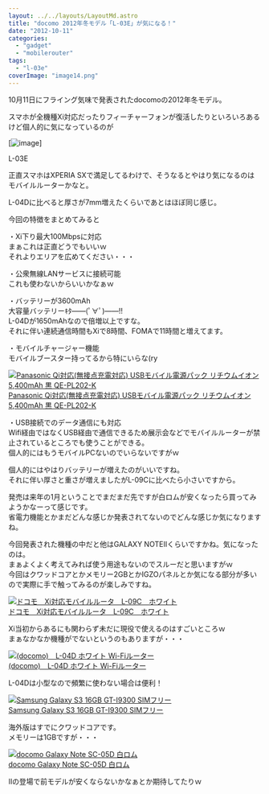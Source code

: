```yaml
---
layout: ../../layouts/LayoutMd.astro
title: "docomo 2012年冬モデル「L-03E」が気になる！"
date: "2012-10-11"
categories: 
  - "gadget"
  - "mobilerouter"
tags: 
  - "l-03e"
coverImage: "image14.png"
---
```


10月11日にフライング気味で発表されたdocomoの2012年冬モデル。

スマホが全機種Xi対応だったりフィーチャーフォンが復活したりといろいろあるけど個人的に気になっているのが

[![image](/archive/images/image_thumb3.png "image")]

L-03E

正直スマホはXPERIA SXで満足してるわけで、そうなるとやはり気になるのはモバイルルーターかなと。

L-04Dに比べると厚さが7mm増えたくらいであとはほぼ同じ感じ。

今回の特徴をまとめてみると

・Xi下り最大100Mbpsに対応  
まぁこれは正直どうでもいいｗ  
それよりエリアを広めてください・・・

・公衆無線LANサービスに接続可能  
これも使わないからいいかなぁｗ

・バッテリーが3600mAh  
大容量バッテリーｷﾀ――(ﾟ∀ﾟ)――!!  
L-04Dが1650mAhなので倍増以上ですな。  
それに伴い連続通信時間もXiで8時間、FOMAで11時間と増えてます。

・モバイルチャージャー機能  
モバイルブースター持ってるから特にいらな(ry

[![Panasonic Qi対応(無接点充電対応) USBモバイル電源パック リチウムイオン 5,400mAh 黒 QE-PL202-K](/archive/images/31mlT4pSi%2BL._SL160_.jpg)  
Panasonic Qi対応(無接点充電対応) USBモバイル電源パック リチウムイオン 5,400mAh 黒 QE-PL202-K  
](https://www.amazon.co.jp/exec/obidos/ASIN/B007X8IL3A/mizuka123-22/ref=nosim)

・USB接続でのデータ通信にも対応  
Wifi経由ではなくUSB経由で通信できるため展示会などでモバイルルーターが禁止されているところでも使うことができる。  
個人的にはもうモバイルPCないのでいらないですがｗ

個人的にはやはりバッテリーが増えたのがいいですね。  
それに伴い厚さと重さが増えましたがL-09Cに比べたら小さいですから。

発売は来年の1月ということでまだまだ先ですが白ロムが安くなったら買ってみようかなーって感じです。  
省電力機能とかまだどんな感じか発表されてないのでどんな感じか気になりますね。

今回発表された機種の中だと他はGALAXY NOTEⅡくらいですかね。気になったのは。  
まぁよくよく考えてみれば使う用途もないのでスルーだと思いますがｗ  
今回はクワッドコアとかメモリー2GBとかIGZOパネルとか気になる部分が多いので実際に手で触ってみるのが楽しみですね。

[![ドコモ　Xi対応モバイルルータ　L-09C　ホワイト](/archive/images/31XPIUfpBML._SL160_.jpg)  
ドコモ　Xi対応モバイルルータ　L-09C　ホワイト  
](https://www.amazon.co.jp/exec/obidos/ASIN/B0059QFKBO/mizuka123-22/ref=nosim)

Xi当初からあるにも関わらず未だに現役で使えるのはすごいところｗ  
まぁなかなか機種がでないというのもありますが・・・

[![(docomo)　L-04D ホワイト Wi-Fiルーター](/archive/images/418FcfY2kZL._SL160_.jpg)  
(docomo)　L-04D ホワイト Wi-Fiルーター  
](https://www.amazon.co.jp/exec/obidos/ASIN/B008BBU7H6/mizuka123-22/ref=nosim)

L-04Dは小型なので頻繁に使わない場合は便利！

[![Samsung Galaxy S3 16GB GT-I9300 SIMフリー](/archive/images/41oSIQ39fkL._SL160_.jpg)  
Samsung Galaxy S3 16GB GT-I9300 SIMフリー  
](https://www.amazon.co.jp/exec/obidos/ASIN/B0084T4D34/mizuka123-22/ref=nosim)

海外版はすでにクワッドコアです。  
メモリーは1GBですが・・・

[![docomo Galaxy Note SC-05D 白ロム](/archive/images/41d93l9GxVL._SL160_.jpg)  
docomo Galaxy Note SC-05D 白ロム  
](https://www.amazon.co.jp/exec/obidos/ASIN/B007RX5P08/mizuka123-22/ref=nosim)

Ⅱの登場で前モデルが安くならないかなぁとか期待してたりｗ
